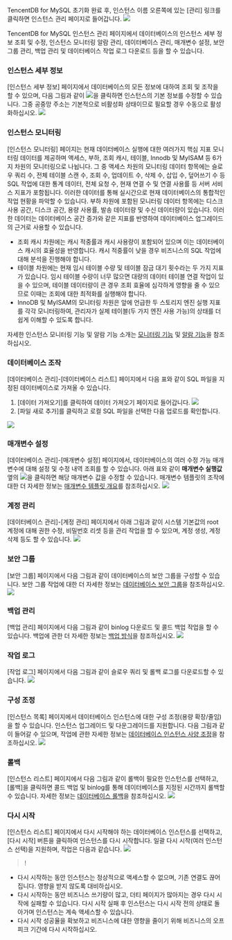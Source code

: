 TencentDB for MySQL 초기화 완료 후, 인스턴스 이름 오른쪽에 있는 [관리] 링크를 클릭하면 인스턴스 관리 페이지로 들어갑니다.
![](https://main.qcloudimg.com/raw/d1081af75c7108e07778a8cdd88bdc00.png)

TencentDB for MySQL 인스턴스 관리 페이지에서 데이터베이스의 인스턴스 세부 정보 조회 및 수정, 인스턴스 모니터링 알람 관리, 데이터베이스 관리, 매개변수 설정, 보안 그룹 관리, 백업 관리 및 데이터베이스 작업 로그 다운로드 등을 할 수 있습니다.

### 인스턴스 세부 정보
[인스턴스 세부 정보] 페이지에서 데이터베이스의 모든 정보에 대하여 조회 및 조작을 할 수 있으며, 다음 그림과 같이 <img src="https://main.qcloudimg.com/raw/071659c8118f8c9b94d4ab90cebbd955.png"  style="margin:0;">을 클릭하면 인스턴스의 기본 정보를 수정할 수 있습니다. 그중 공중망 주소는 기본적으로 비활성화 상태이므로 필요할 경우 수동으로 활성화하십시오.
![](https://main.qcloudimg.com/raw/5891a3473b18b6248bdf2992487144d4.png)

### 인스턴스 모니터링
[인스턴스 모니터링] 페이지는 현재 데이터베이스 실행에 대한 여러가지 핵심 지표 모니터링 데이터를 제공하며 액세스, 부하, 조회 캐시, 테이블, Innodb 및 MyISAM 등 6가지 차원의 모니터링으로 나뉩니다.
그 중 액세스 차원의 모니터링 데이터 항목에는 슬로우 쿼리 수, 전체 테이블 스캔 수, 조회 수, 업데이트 수, 삭제 수, 삽입 수, 덮어쓰기 수 등 SQL 작업에 대한 통계 데이터, 전체 요청 수, 현재 연결 수 및 연결 사용률 등 서버 서비스 지표가 포함됩니다. 이러한 데이터를 통해 실시간으로 현재 데이터베이스의 통합적인 작업 현황을 파악할 수 있습니다.
부하 차원에 포함된 모니터링 데이터 항목에는 디스크 사용 공간, 디스크 공간, 용량 사용률, 발송 데이터량 및 수신 데이터량이 있습니다. 이러한 데이터는 데이터베이스 공간 증가와 같은 지표를 반영하여 데이터베이스 업그레이드의 근거로 사용할 수 있습니다.

- 조회 캐시 차원에는 캐시 적중률과 캐시 사용량이 포함되어 있으며 이는 데이터베이스 캐시의 효율성을 반영합니다. 캐시 적중률이 낮을 경우 비즈니스의 SQL 작업에 대해 분석을 진행해야 합니다.
- 테이블 차원에는 현재 임시 테이블 수량 및 테이블 잠금 대기 횟수라는 두 가지 지표가 있습니다. 임시 테이블 수량이 너무 많으면 대량의 데이터 테이블 연결 작업이 있을 수 있으며, 테이블 데이터량이 큰 경우 조회 효율에 심각하게 영향을 줄 수 있으므로 이때는 조회에 대한 최적화를 실행해야 합니다.
- InnoDB 및 MyISAM의 모니터링 차원은 앞에 언급한 두 스토리지 엔진 실행 지표를 각각 모니터링하여, 관리자가 실제 테이블(두 가지 엔진 사용 가능)의 상태를 더 쉽게 이해할 수 있도록 합니다.

자세한 인스턴스 모니터링 기능 및 알람 기능 소개는 [모니터링 기능](https://cloud.tencent.com/document/product/236/8455) 및 [알람 기능](https://cloud.tencent.com/document/product/236/8457)을 참조하십시오.

### 데이터베이스 조작
[데이터베이스 관리]-[데이터베이스 리스트] 페이지에서 다음 표와 같이 SQL 파일을 지정된 데이터베이스로 가져올 수 있습니다.

1. [데이터 가져오기]를 클릭하여 데이터 가져오기 페이지로 들어갑니다.
   ![](https://main.qcloudimg.com/raw/e37eb9335ee79d0852829efcf5e8e45d.png)
2. [파일 새로 추가]를 클릭하고 로컬 SQL 파일을 선택한 다음 업로드를 확인합니다.

![](https://main.qcloudimg.com/raw/e82ead34a54034cf25f40b0698b9c33a.png)



### 매개변수 설정

[데이터베이스 관리]-[매개변수 설정] 페이지에서, 데이터베이스의 여러 수정 가능 매개변수에 대해 설정 및 수정 내역 조회를 할 수 있습니다. 아래 표와 같이 **매개변수 실행값** 옆의 <img src="https://main.qcloudimg.com/raw/071659c8118f8c9b94d4ab90cebbd955.png"  style="margin:0;">을 클릭하면 해당 매개변수 값을 수정할 수 있습니다. 매개변수 템플릿의 조작에 대한 더 자세한 정보는 [매개변수 템플릿 개요](https://cloud.tencent.com/document/product/236/8461)를 참조하십시오.
![](https://main.qcloudimg.com/raw/21715becbdc085c1ffff00bcff2786fb.png)

### 계정 관리
[데이터베이스 관리]-[계정 관리] 페이지에서 아래 그림과 같이 시스템 기본값의 root 계정에 대해 권한 수정, 비밀번호 리셋 등을 관리 작업을 할 수 있으며, 계정 생성, 계정 삭제 등도 할 수 있습니다.
![](https://main.qcloudimg.com/raw/58d42b6a85a21882735fef5caa4b1ad6.png)

### 보안 그룹
[보안 그룹] 페이지에서 다음 그림과 같이 데이터베이스의 보안 그룹을 구성할 수 있습니다. 보안 그룹 작업에 대한 더 자세한 정보는 [데이터베이스 보안 그룹](https://cloud.tencent.com/document/product/236/9537)을 참조하십시오.
![](https://main.qcloudimg.com/raw/8983edaaad917bb4119880f042662275.png)

### 백업 관리

[백업 관리] 페이지에서 다음 그림과 같이 binlog 다운로드 및 콜드 백업 작업을 할 수 있습니다. 백업에 관한 더 자세한 정보는 [백업 방식](https://cloud.tencent.com/document/product/236/7513)을 참조하십시오.
![](https://main.qcloudimg.com/raw/27c817ba8c4210ef84d738ddcb67e65b.png)

### 작업 로그
[작업 로그] 페이지에서 다음 그림과 같이 슬로우 쿼리 및 롤백 로그를 다운로드할 수 있습니다.
![](https://main.qcloudimg.com/raw/2ebfc2aad271f78d8f15510cec60b10f.png)

<span id = "biangengpeizhi"></span>
### 구성 조정
[인스턴스 목록] 페이지에서 데이터베이스 인스턴스에 대한 구성 조정(용량 확장/줄임)을 할 수 있습니다. 인스턴스 업그레이드 및 다운그레이드를 지원합니다. 다음 그림과 같이 들어갈 수 있으며, 작업에 관한 자세한 정보는 [데이터베이스 인스턴스 사양 조정](https://cloud.tencent.com/document/product/236/19707)을 참조하십시오.
![](https://main.qcloudimg.com/raw/6592b2ec71952933e0f1b12dd86de2b5.png)

### 롤백
[인스턴스 리스트] 페이지에서 다음 그림과 같이 롤백이 필요한 인스턴스를 선택하고, [롤백]을 클릭하면 콜드 백업 및 binlog를 통해 데이터베이스를 지정된 시간까지 롤백할 수 있습니다. 자세한 정보는 [데이터베이스 롤백](https://cloud.tencent.com/document/product/236/7276)을 참조하십시오.
![](https://main.qcloudimg.com/raw/75631185a2331d3d9935d3b428a72b01.png)

<span id = "chongqi"></span>
### 다시 시작
[인스턴스 리스트] 페이지에서 다시 시작해야 하는 데이터베이스 인스턴스를 선택하고, [다시 시작] 버튼을 클릭하여 인스턴스를 다시 시작합니다. 일괄 다시 시작(여러 인스턴스 선택)을 지원하며, 작업은 다음과 같습니다.
![](https://main.qcloudimg.com/raw/4ddb5e423d7681b41e169a8009f9253c.png)

>!
- 다시 시작하는 동안 인스턴스는 정상적으로 액세스할 수 없으며, 기존 연결도 끊어집니다. 영향을 받지 않도록 대비하십시오.
- 다시 시작하는 동안 비즈니스 쓰기량이 많고, 더티 페이지가 많아지는 경우 다시 시작에 실패할 수 있습니다. 다시 시작 실패 후 인스턴스는 다시 시작 전의 상태로 돌아가며 인스턴스는 계속 액세스할 수 있습니다.
-  다시 시작 성공율을 확보하고 비즈니스에 대한 영향을 줄이기 위해 비즈니스의 오프 피크 기간에 다시 시작하십시오.

